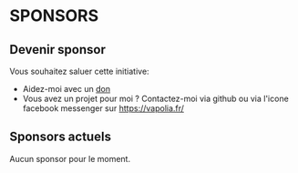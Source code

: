 # SPONSORS

## Devenir sponsor

Vous souhaitez saluer cette initiative: 
* Aidez-moi avec un [don](https://liberapay.com/softlion/donate)
* Vous avez un projet pour moi ? Contactez-moi via github ou via l'icone facebook messenger sur https://vapolia.fr/

## Sponsors actuels

Aucun sponsor pour le moment.  
